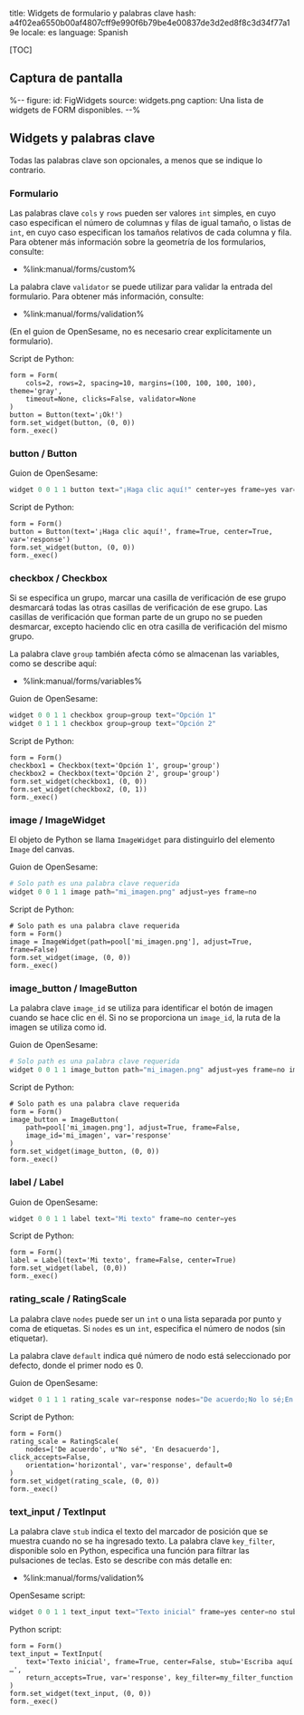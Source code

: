 title: Widgets de formulario y palabras clave
hash: a4f02ea6550b00af4807cff9e990f6b79be4e00837de3d2ed8f8c3d34f77a19e
locale: es
language: Spanish

[TOC]


## Captura de pantalla

%--
figure:
 id: FigWidgets
 source: widgets.png
 caption: Una lista de widgets de FORM disponibles.
--%


## Widgets y palabras clave

Todas las palabras clave son opcionales, a menos que se indique lo contrario.

### Formulario

Las palabras clave `cols` y `rows` pueden ser valores `int` simples, en cuyo caso especifican el número de columnas y filas de igual tamaño, o listas de `int`, en cuyo caso especifican los tamaños relativos de cada columna y fila. Para obtener más información sobre la geometría de los formularios, consulte:

- %link:manual/forms/custom%

La palabra clave `validator` se puede utilizar para validar la entrada del formulario. Para obtener más información, consulte:

- %link:manual/forms/validation%

(En el guion de OpenSesame, no es necesario crear explícitamente un formulario).

Script de Python:

~~~ .python
form = Form(
    cols=2, rows=2, spacing=10, margins=(100, 100, 100, 100), theme='gray',
    timeout=None, clicks=False, validator=None
)
button = Button(text='¡Ok!')
form.set_widget(button, (0, 0))
form._exec()
~~~


### button / Button

Guion de OpenSesame:

~~~python
widget 0 0 1 1 button text="¡Haga clic aquí!" center=yes frame=yes var=response
~~~

Script de Python:

~~~ .python
form = Form()
button = Button(text='¡Haga clic aquí!', frame=True, center=True, var='response')
form.set_widget(button, (0, 0))
form._exec()
~~~


### checkbox / Checkbox

Si se especifica un grupo, marcar una casilla de verificación de ese grupo desmarcará todas las otras casillas de verificación de ese grupo. Las casillas de verificación que forman parte de un grupo no se pueden desmarcar, excepto haciendo clic en otra casilla de verificación del mismo grupo.

La palabra clave `group` también afecta cómo se almacenan las variables, como se describe aquí:

- %link:manual/forms/variables%

Guion de OpenSesame:

~~~python
widget 0 0 1 1 checkbox group=group text="Opción 1"
widget 0 1 1 1 checkbox group=group text="Opción 2"
~~~

Script de Python:

~~~ .python
form = Form()
checkbox1 = Checkbox(text='Opción 1', group='group')
checkbox2 = Checkbox(text='Opción 2', group='group')
form.set_widget(checkbox1, (0, 0))
form.set_widget(checkbox2, (0, 1))
form._exec()
~~~


### image / ImageWidget

El objeto de Python se llama `ImageWidget` para distinguirlo del elemento `Image` del canvas.

Guion de OpenSesame:

~~~python
# Solo path es una palabra clave requerida
widget 0 0 1 1 image path="mi_imagen.png" adjust=yes frame=no
~~~

Script de Python:

~~~ .python
# Solo path es una palabra clave requerida
form = Form()
image = ImageWidget(path=pool['mi_imagen.png'], adjust=True, frame=False)
form.set_widget(image, (0, 0))
form._exec()
~~~


### image_button / ImageButton

La palabra clave `image_id` se utiliza para identificar el botón de imagen cuando se hace clic en él. Si no se proporciona un `image_id`, la ruta de la imagen se utiliza como id.

Guion de OpenSesame:

~~~python
# Solo path es una palabra clave requerida
widget 0 0 1 1 image_button path="mi_imagen.png" adjust=yes frame=no image_id=mi_imagen var=response
~~~

Script de Python:

~~~ .python
# Solo path es una palabra clave requerida
form = Form()
image_button = ImageButton(
    path=pool['mi_imagen.png'], adjust=True, frame=False,
    image_id='mi_imagen', var='response'
)
form.set_widget(image_button, (0, 0))
form._exec()
~~~


### label / Label

Guion de OpenSesame:

~~~python
widget 0 0 1 1 label text="Mi texto" frame=no center=yes
~~~

Script de Python:

~~~ .python
form = Form()
label = Label(text='Mi texto', frame=False, center=True)
form.set_widget(label, (0,0))
form._exec()
~~~


### rating_scale / RatingScale

La palabra clave `nodes` puede ser un `int` o una lista separada por punto y coma de etiquetas. Si `nodes` es un `int`, especifica el número de nodos (sin etiquetar).

La palabra clave `default` indica qué número de nodo está seleccionado por defecto, donde el primer nodo es 0.

Guion de OpenSesame:

~~~python
widget 0 1 1 1 rating_scale var=response nodes="De acuerdo;No lo sé;En desacuerdo" click_accepts=no orientation=horizontal var=response default=0
~~~

Script de Python:

~~~ .python
form = Form()
rating_scale = RatingScale(
    nodes=['De acuerdo', u"No sé", 'En desacuerdo'], click_accepts=False,
    orientation='horizontal', var='response', default=0
)
form.set_widget(rating_scale, (0, 0))
form._exec()
~~~


### text_input / TextInput

La palabra clave `stub` indica el texto del marcador de posición que se muestra cuando no se ha ingresado texto. La palabra clave `key_filter`, disponible solo en Python, especifica una función para filtrar las pulsaciones de teclas. Esto se describe con más detalle en:

- %link:manual/forms/validation%

OpenSesame script:

~~~python
widget 0 0 1 1 text_input text="Texto inicial" frame=yes center=no stub="Escriba aquí …" return_accepts=yes var=response
~~~

Python script:

~~~ .python
form = Form()
text_input = TextInput(
    text='Texto inicial', frame=True, center=False, stub='Escriba aquí …',
    return_accepts=True, var='response', key_filter=my_filter_function
)
form.set_widget(text_input, (0, 0))
form._exec()
~~~